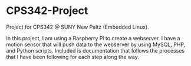 CPS342-Project
==============

Project for CPS342 @ SUNY New Paltz (Embedded Linux).

In this project, I am using a Raspberry Pi to create a webserver. I have a motion sensor that will push data to
the webserver by using MySQL, PHP, and Python scripts. Included is documentation that follows the processes
that I have been following for each step along the way.
